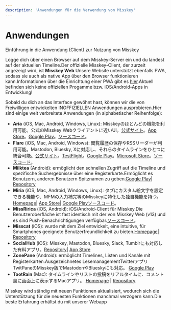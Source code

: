```yaml
---
description: 'Anwendungen für die Verwendung von Misskey'
---
```


# Anwendungen

Einführung in die Anwendung (Client) zur Nutzung von Misskey

Logge dich über einen Browser auf dem Misskey-Server ein und du landest auf der aktuellen Timeline.Der offizielle Misskey-Client, der zurzeit angezeigt wird, ist **Misskey Web**.Unsere Website unterstützt ebenfalls PWA, sodass sie auch als native App über den Browser funktionieren kann.Informationen über die Einrichtung einer PWA gibt es [hier](/docs/for-users/stepped-guides/how-to-use-pwa/).Aktuell befinden sich keine offiziellen Progamme bzw. iOS/Android-Apps in Entwicklung!

Sobald du dich an das Interface gewöhnt hast, können wir die von Freiwilligen entwickelten INOFFIZIELLEN Anwendungen ausprobieren.Hier sind einige weit verbreitete Anwendungen (in alphabetischer Reihenfolge):

- **Aria** (iOS, Mac, Android, Windows, Linux): Misskeyのほとんどの機能を利用可能。公式のMisskey Webクライアントに近いUI。[公式サイト](https://misskey.io/@aria_app)。[App Store](https://apps.apple.com/jp/app/aria-for-misskey/id6499410880)。[Google Play](https://play.google.com/store/apps/details?id=com.poppingmoon.aria)。[ソースコード](https://github.com/poppingmoon/aria)。
- **Flare** (iOS, Mac, Android, Windows): 閲覧履歴の保存やRSSリーダーが利用可能。Mastodon, Bluesky, Xに対応し、それらのタイムラインをひとつに統合可能。[公式サイト](https://flareapp.moe)。[TestFlight](https://testflight.apple.com/join/iYP7QZME)。[Google Play](https://play.google.com/store/apps/details?id=dev.dimension.flare)。[Microsoft Store](https://apps.microsoft.com/detail/9NLRN0BKZ357)。[ソースコード](https://github.com/DimensionDev/Flare)。
- **Milktea** (Android): ermöglicht den schnellen Zugriff auf die Timeline und spezifische Suchergebnisse über eine Registerkarte.Ermöglicht es Benutzern, anderen Benutzern Spitznamen zu geben.[Google Play](https://play.google.com/store/apps/details?id=jp.panta.misskeyandroidclient)| [Repository](https://github.com/pantasystem/Milktea)
- **Miria** (iOS, Mac, Android, Windows, Linux): タブにカスタム絵文字を設定できる機能や、MFMの入力補完等のMisskeyに特化した独自機能を持つ。[Homepage](https://shiosyakeyakini.info/miria_web/index.html)| [App Store](https://apps.apple.com/jp/app/miria/id6449201469)| [Google Play](https://play.google.com/store/apps/details?id=info.shiosyakeyakini.miria)[ソースコード](https://github.com/shiosyakeyakini-info/miria)。
- **MissRirica** (iOS, Android): iOS/Android-Client für Misskey.Die Benutzeroberfläche ist fast identisch mit der von Misskey Web (v13) und es sind Push-Benachrichtigungen verfügbar.[ソースコード](https://github.com/fruitriin/missRirica-client)。
- **Misscat** (iOS): wurde mit dem Ziel entwickelt, eine intuitive, für Smartphones geeignete Benutzerfreundlichkeit zu bieten.[Homepage](https://yuiga.dev/misscat/)| [Repository](https://github.com/YuigaWada/MissCat)
- **SocialHub** (iOS): Misskey, Mastodon, Bluesky, Slack, Tumblrにも対応した有料アプリ。[Repository](https://uakihir0.github.io/socialhub/)| [App Store](https://apps.apple.com/us/app/socialhub-socialmedia-client/id1474451582)
- **ZonePane** (Android): ermöglicht Timelines, Listen und Kanäle mit Registerkarten.Ausgezeichnetes LesemanagementTwitterアプリTwitPaneのMisskey版でMastodonやBlueskyにも対応。 [Google Play](https://play.google.com/store/apps/details?id=com.zonepane)
- **TootRain** (Mac): タイムラインやリストの投稿をリアルタイムに、コメント風に画面上に表示するMacアプリ。 [Homepage](https://b123400.net/tootrain/ja) | [Repository](https://github.com/b123400/TootRain)

Misskey wird ständig mit neuen Funktionen aktualisiert, wodurch sich die Unterstützung für die neuesten Funktionen manchmal verzögern kann.Die beste Erfahrung erhältst du mit unserer Webapp

